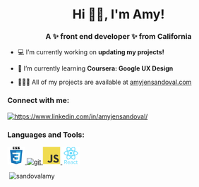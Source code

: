 <h1 align="center">Hi 👋🏽, I'm Amy!</h1>
<h3 align="center">A ✨ front end developer ✨ from California </h3>

- 💻 I’m currently working on **updating my projects!**

- 🌱 I’m currently learning **Coursera: Google UX Design**

- 👩🏾‍💻 All of my projects are available at [amyjensandoval.com](amyjensandoval.com)

<h3 align="left">Connect with me:</h3>
<p align="left">
<a href="https://linkedin.com/in/https://www.linkedin.com/in/amyjensandoval/" target="blank"><img align="center" src="https://raw.githubusercontent.com/rahuldkjain/github-profile-readme-generator/master/src/images/icons/Social/linked-in-alt.svg" alt="https://www.linkedin.com/in/amyjensandoval/" height="30" width="40" /></a>
</p>

<h3 align="left">Languages and Tools:</h3>
<p align="left"> <a href="https://www.w3schools.com/css/" target="_blank" rel="noreferrer"> <img src="https://raw.githubusercontent.com/devicons/devicon/master/icons/css3/css3-original-wordmark.svg" alt="css3" width="40" height="40"/> </a> <a href="https://git-scm.com/" target="_blank" rel="noreferrer"> <img src="https://www.vectorlogo.zone/logos/git-scm/git-scm-icon.svg" alt="git" width="40" height="40"/> </a> <a href="https://developer.mozilla.org/en-US/docs/Web/JavaScript" target="_blank" rel="noreferrer"> <img src="https://raw.githubusercontent.com/devicons/devicon/master/icons/javascript/javascript-original.svg" alt="javascript" width="40" height="40"/> </a> <a href="https://reactjs.org/" target="_blank" rel="noreferrer"> <img src="https://raw.githubusercontent.com/devicons/devicon/master/icons/react/react-original-wordmark.svg" alt="react" width="40" height="40"/> </a> </p>

<p>&nbsp;<img align="center" src="https://github-readme-stats.vercel.app/api?username=sandovalamy&show_icons=true&theme=onedark&locale=en" alt="sandovalamy" /></p>
